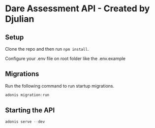 # Dare Assessment API - Created by Djulian

## Setup

Clone the repo and then run `npm install`.

Configure your .env file on root folder like the .env.example

## Migrations

Run the following command to run startup migrations.

```js
adonis migration:run
```

## Starting the API

```js
adonis serve --dev
```
